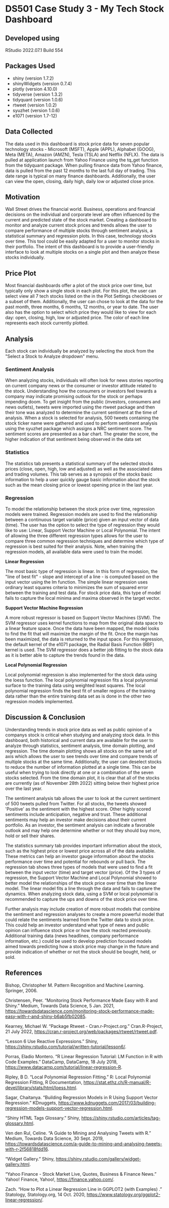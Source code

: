 # DS501 Case Study 3 - My Tech Stock Dashboard

## Developed using
RStudio 2022.07.1 Build 554

## Packages Used 
- shiny (version 1.7.2)
- shinyWidgets (version 0.7.4)
- plotly (version 4.10.0)
- tidyverse (version 1.3.2)
- tidyquant (version 1.0.6)
- rtweet (version 1.0.2)
- syuzhet (version 1.0.6)
- e1071 (version 1.7-12)

## Data Collected
The data used in this dashboard is stock price data for seven popular technology stocks - Microsoft (MSFT), Apple (APPL), Alphabet (GOOG),
Meta (META), Amazon (AMZN), Tesla (TSLA) and  Netflix (NFLX). The data is pulled at application launch from Yahoo Finance using the tq_get function from
the tidyquant package. When pulling finance data from Yahoo finance, data is pulled from the past 12 months to the last full day of trading. This date 
range is typical on many finance dashboards. Additionally, the user can view the open, closing, daily high, daily low or adjusted close price.

## Motivation
Wall Street drives the financial world. Business, operations and financial decisions on the individual and corporate level are often influenced by the current 
and predicted state of the stock market. Creating a dashboard to monitor and analyze current stock prices and trends allows the user to compare performance of 
multiple stocks through sentiment analysis, a statistical summary and regression plots. In this case, technology stocks over time. This tool could be easily 
adapted for a user to monitor stocks in their portfolio. The intent of this dashboard is to provide a user-friendly interface to look at multiple stocks on a 
single plot and then analyze these stocks individually.

## Price Plot
Most financial dashboards offer a plot of the stock price over time, but typically only show a single stock in each plot. For this plot, the user can select view all 7 tech stocks listed on the
in the Plot Settings checkboxes or a subset of them. Additionally, the user can chose to look at the data for the past month, three months, 6 months, 12 months, or year to date. The user also has the 
option to select which price they would like to view for each day: open, closing, high, low or adjusted price. The color of each line represents each stock currently plotted.

## Analysis
Each stock can individually be analyzed by selecting the stock from the "Select a Stock to Analyze dropdown" menu.

### Sentiment Analysis
When analyzing stocks, individuals will often look for news stories reporting on current company news or the consumer or investor attitude related to the stock. Understanding how the consumers
or investors feel towards a company may indicate promising outlook for the stock or perhaps impending doom. To get insight from the public (investors, consumers and news outlets), tweets were 
imported using the  rtweet package and then their tone was analyzed to determine the current sentiment at the time of analysis. When a stock is selected for analysis, 500 tweets containing the 
stock ticker name were gathered and used to perform sentiment analysis using the syuzhet package which assigns a NRC sentiment score. The sentiment scores are presented as a bar chart. The
greater the score, the higher indication of that sentiment being observed in the data set

### Statistics
The statistics tab presents a statistical summary of the selected stocks prices (close, open, high, low and adjusted) as well as the associated dates and trading volumes. This tab serves as a 
synopsis of the stocks basic information to help a user quickly gauge basic information about the stock such as the mean closing price or lowest opening price in the last year.

### Regression 
To model the relationship between the stock price over time, regression models were trained. Regression models are used to find the relationship between a continuous target variable (price) 
given an input vector of data (time). The user has the option to select the type of regression they would like to use: Linear, Support Vector Machine or Local Polynomial. The intent of
allowing the three different regression types allows for the user to compare three common regression techniques and determine which type of regression is best suited for their analysis.
Note, when training the regression models, all available data were used to train the model.

**Linear Regression** 

The most basic type of regression is linear. In this form of regression, the "line of best fit" - slope and intercept of a line - is computed based on the input vector using the lm function. 
The simple linear regression uses ordinary least squares criteria to minimizes the sum of squared error between the training and test data. For stock price data, this type of model fails
to capture the local minima and maxima observed in the target vector.

**Support Vector Machine Regression**

A more robust regressor is based on Support Vector Machines (SVM). The SVM regressor uses kernel functions to map from the original data space to a linear feature space. Once the data have 
been mapped, the model looks to find the fit that will maximize the margin of the fit. Once the margin has been maximized, the data is returned to the input space. For this regression, the 
default kernel of the e1071 package, the Radial Basis Function (RBF) kernel is used. The SVM regressor does a better job fitting to the stock data as it is better able to capture the trends 
found in the data.

**Local Polynomial Regression**

Local polynomial regression is also implemented for the stock data using the loess function. The local polynomial regression fits a local polynomial surface to the training data using weighted
least squares. The local polynomial regression finds the best fit of smaller regions of the training data rather than the entire training data set as is done in the other two regression models
implemented.

## Discussion & Conclusion
Understanding trends in stock price data as well as public opinion of a companys stock is critical when studying and analyzing stock data. In this dashboard, both historical and current
data are available for the user to analyze through statistics, sentiment analysis, time domain plotting, and regression. The time domain plotting shows all stocks on the same set of axis 
which allows the user to see trends over time and compare trends of multiple stocks at the same time. Additionally, the user can deselect stocks to reduce the number of information plotted
at a single time. This can be useful when trying to look directly at one or a combination of the seven stocks selected. From the time domain plot, it is clear that all of the stocks are
currently (as of November 28th 2022) sitting below their highest price over the last year. 

The sentiment analysis tab allows the user to look at the current sentiment of 500 tweets pulled from Twitter. For all stocks, the tweets showed 'Positive' as the sentiment with the highest
score. Other highly scored sentiments include anticipation, negative and trust. These additional sentiments may help an investor make decisions about their current portfolio. As an investor, 
the sentiment analysis can indicate a favorable outlook and may help one determine whether or not they should buy more, hold or sell their shares.

The statistics summary tab provides important information about the stock, such as the highest price or lowest price across all of the data available. These metrics can help an investor 
gauge information about the stocks performance over time and potential for rebounds or pull back. The regression tab shows three types of models that were used to find a fit between the 
input vector (time) and target vector (price). Of the 3 types of regression, the Support Vector Machine and Local Polynomial showed to better model the relationships of the stock price 
over time than the linear model. The linear model fits a line through the data and fails to capture the dynamics. When analyzing stock data, using a SVM or local polynomial is recommended
to capture the ups and downs of the stock price over time.

Further analysis may include creation of more robust models that combine the sentiment and regression analyses to create a more powerful model that could relate the sentiments learned 
from the Twitter data to stock price. This could help an investor understand what type of news and public opinion can influence stock price or how the stock reacted previously. Additional
training data (news headlines, company performance information, etc.) could be used to develop prediction focused models aimed towards predicting how a stock price may change in the future
and provide indication of whether or not the stock should be bought, held, or sold.

## References
Bishop, Christopher M. Pattern Recognition and Machine Learning. Springer, 2006. 

Christensen, Peer. “Monitoring Stock Performance Made Easy with R and Shiny.” Medium, Towards Data Science, 5 Jan. 2021, https://towardsdatascience.com/monitoring-stock-performance-made-easy-with-r-and-shiny-b6ab5fb02085. 

Kearney, Michael W. “Package Rtweet - Cran.r-Project.org.” Cran.R-Project, 21 July 2022, https://cran.r-project.org/web/packages/rtweet/rtweet.pdf. 

“Lesson 6 Use Reactive Expressions.” Shiny, https://shiny.rstudio.com/tutorial/written-tutorial/lesson6/. 

Porras, Eladio Montero. “R Linear Regression Tutorial: LM Function in R with Code Examples.” DataCamp, DataCamp, 18 July 2018, https://www.datacamp.com/tutorial/linear-regression-R. 

Ripley, B D. “Local Polynomial Regression Fitting.” R: Local Polynomial Regression Fitting, R Documentation, https://stat.ethz.ch/R-manual/R-devel/library/stats/html/loess.html. 

Sagar, Chaitanya. “Building Regression Models in R Using Support Vector Regression.” KDnuggets, https://www.kdnuggets.com/2017/03/building-regression-models-support-vector-regression.html. 

“Shiny HTML Tags Glossary.” Shiny, https://shiny.rstudio.com/articles/tag-glossary.html. 

Ven den Rul, Celine. “A Guide to Mining and Analysing Tweets with R.” Medium, Towards Data Science, 30 Sept. 2019, https://towardsdatascience.com/a-guide-to-mining-and-analysing-tweets-with-r-2f56818fdd16. 

“Widget Gallery.” Shiny, https://shiny.rstudio.com/gallery/widget-gallery.html. 

“Yahoo Finance - Stock Market Live, Quotes, Business & Finance News.” Yahoo! Finance, Yahoo!, https://finance.yahoo.com/. 

Zach. “How to Plot a Linear Regression Line in GGPLOT2 (with Examples) .” Statology, Statology.org, 14 Oct. 2020, https://www.statology.org/ggplot2-linear-regression/. 
